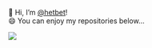👋 Hi, I’m <a href="https://github.com/hetbet">@hetbet</a>!<br />
😄 You can enjoy my repositories below...

<img src="https://skillicons.dev/icons?i=html,css,js,github" />

